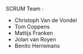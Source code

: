 SCRUM Team : 

- Christoph Van de Vondel
- Tom Coppens
- Mattijs Franken
- Jolan van Royen
- Benito Herremans
